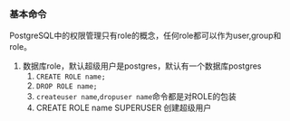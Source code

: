 
### 基本命令

PostgreSQL中的权限管理只有role的概念，任何role都可以作为user,group和role。

1. 数据库role，默认超级用户是postgres，默认有一个数据库postgres
    1. `CREATE ROLE name;`
    2. `DROP ROLE name;`
    3. `createuser name`,`dropuser name`命令都是对ROLE的包装
    4. CREATE ROLE name SUPERUSER 创建超级用户
    
    